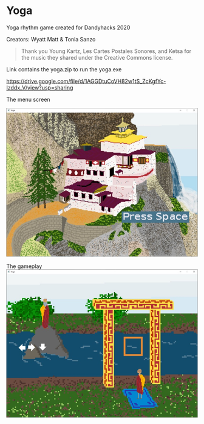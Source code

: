 # Yoga
Yoga rhythm game created for Dandyhacks 2020

Creators: Wyatt Matt & Tonia Sanzo



> Thank you Young Kartz, Les Cartes Postales Sonores, and Ketsa for the music they shared under the Creative Commons license.






Link contains the yoga.zip to run the yoga.exe


https://drive.google.com/file/d/1AGGDtuCoVH82w1tS_ZcKgfYc-Izddx_V/view?usp=sharing






The menu screen

![Menu Screen](yoga_menu.jpg)






The gameplay
![Gameplay](yoga_gameplay.jpg)
